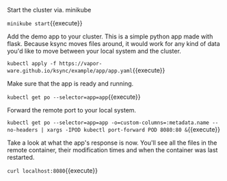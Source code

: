 Start the cluster via. minikube

`minikube start`{{execute}}

Add the demo app to your cluster. This is a simple python app made with flask. Because ksync moves files around, it would work for any kind of data you'd like to move between your local system and the cluster.

`kubectl apply -f https://vapor-ware.github.io/ksync/example/app/app.yaml`{{execute}}

Make sure that the app is ready and running.

`kubectl get po --selector=app=app`{{execute}}

Forward the remote port to your local system.

`kubectl get po --selector=app=app -o=custom-columns=:metadata.name --no-headers | xargs -IPOD kubectl port-forward POD 8080:80 &`{{execute}}

Take a look at what the app's response is now. You'll see all the files in the remote container, their modification times and when the container was last restarted.

`curl localhost:8080`{{execute}}
